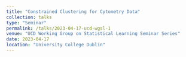 ```yaml
---
title: "Constrained Clustering for Cytometry Data"
collection: talks
type: "Seminar"
permalink: /talks/2023-04-17-ucd-wgsl-1
venue: "UCD Working Group on Statistical Learning Seminar Series"
date: 2023-04-17
location: "University College Dublin"
---
```

